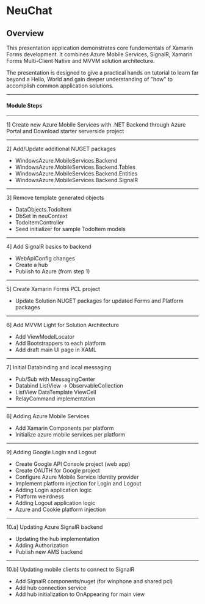 NeuChat
=======

## Overview

This presentation application demonstrates core fundementals of Xamarin Forms development.  It combines Azure Mobile Services, SignalR, Xamarin Forms Multi-Client Native and MVVM solution architecture.

The presentation is designed to give a practical hands on tutorial to learn far beyond a Hello, World and gain deeper understanding of "how" to accomplish common application solutions.

---

#### Module Steps

---

1] Create new Azure Mobile Services with .NET Backend through Azure Portal and Download starter serverside project

---

2] Add/Update additional NUGET packages

- WindowsAzure.MobileServices.Backend
- WindowsAzure.MobileServices.Backend.Tables
- WindowsAzure.MobileServices.Backend.Entities
- WindowsAzure.MobileServices.Backend.SignalR

---

3] Remove template generated objects

- DataObjects.TodoItem 
- DbSet<TodoItem> in neuContext
- TodoItemController
- Seed initializer for sample TodoItem models

---

4] Add SignalR basics to backend

- WebApiConfig changes
- Create a hub
- Publish to Azure (from step 1)

---

5] Create Xamarin Forms PCL project

- Update Solution NUGET packages for updated Forms and Platform packages

---

6] Add MVVM Light for Solution Architecture

- Add ViewModelLocator
- Add Bootstrappers to each platform
- Add draft main UI page in XAML

---

7] Initial Databinding and local messaging

- Pub/Sub with MessagingCenter
- Databind ListView -> ObservableCollection
- ListView DataTemplate ViewCell
- RelayCommand implementation

---

8] Adding Azure Mobile Services

- Add Xamarin Components per platform
- Initialize azure mobile services per platform

---

9] Adding Google Login and Logout

- Create Google API Console project (web app)
- Create OAUTH for Google project
- Configure Azure Mobile Service Identity provider
- Implement platform injection for Login and Logout
- Adding Login application logic
 - Platform weirdness
- Adding Logout application logic
 - Azure and Cookie platform injection

---

10.a] Updating Azure SignalR backend

- Updating the hub implementation
- Adding Authorization
- Publish new AMS backend

---

10.b] Updating mobile clients to connect to SignalR

- Add SignalR components/nuget (for winphone and shared pcl)
- Add hub connection service
- Add hub initialization to OnAppearing for main view